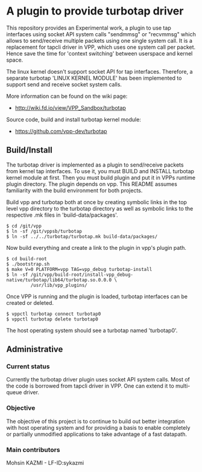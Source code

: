 # A plugin to provide turbotap driver

This repository provides an Experimental work, a plugin to use tap
interfaces using socket API system calls "sendmmsg" or "recvmmsg"
which allows to send/receive multiple packets using one single system
call. It is a replacement for tapcli driver in VPP, which uses one
system call per packet. Hence save the time for 'context switching'
between userspace and kernel space.

The linux kernel doesn't support socket API for tap interfaces. Therefore,
a separate turbotap 'LINUX KERNEL MODULE' has been implemented to support
send and receive socket system calls.

More information can be found on the wiki page:
- http://wiki.fd.io/view/VPP_Sandbox/turbotap

Source code, build and install turbotap kernel module:
- https://github.com/vpp-dev/turbotap

## Build/Install

The turbotap driver is implemented as a plugin to send/receive packets from
kernel tap interfaces. To use it, you must BUILD and INSTALL turbotap kernel
module at first.
Then you must build plugin and put it in VPPs runtime plugin directory.
The plugin depends on vpp. This README assumes familiarity with the build
environment for both projects.

Build vpp and turbotap both at once by creating symbolic links in the
top level vpp directory to the turbotap directory as well as
symbolic links to the respective .mk files in 'build-data/packages'.

```
$ cd /git/vpp
$ ln -sf /git/vppsb/turbotap
$ ln -sf ../../turbotap/turbotap.mk build-data/packages/
```

Now build everything and create a link to the plugin in vpp's plugin path.

```
$ cd build-root
$ ./bootstrap.sh
$ make V=0 PLATFORM=vpp TAG=vpp_debug turbotap-install
$ ln -sf /git/vpp/build-root/install-vpp_debug-native/turbotap/lib64/turbotap.so.0.0.0 \
         /usr/lib/vpp_plugins/
```

Once VPP is running and the plugin is loaded, turbotap interfaces can be created or deleted.

```
$ vppctl turbotap connect turbotap0
$ vppctl turbotap delete turbotap0
```

The host operating system should see a turbotap named 'turbotap0'.

## Administrative

### Current status

Currently the turbotap driver plugin uses socket API system calls. Most of the
code is borrowed from tapcli driver in VPP. One can extend it to multi-queue driver.

### Objective

The objective of this project is to continue to build out better integration
with host operating system and for providing a basis to enable completely
or partially unmodified applications to take advantage of a fast datapath.

### Main contributors

Mohsin KAZMI  - LF-ID:sykazmi
